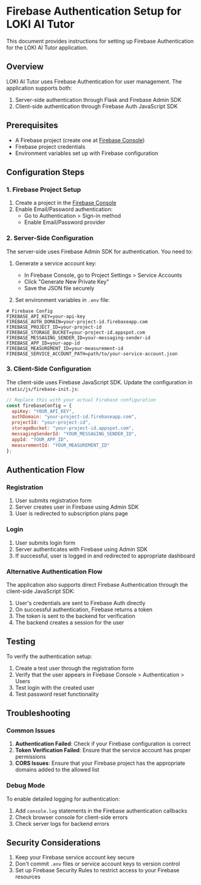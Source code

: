 # Firebase Authentication Setup for LOKI AI Tutor

This document provides instructions for setting up Firebase Authentication for the LOKI AI Tutor application.

## Overview

LOKI AI Tutor uses Firebase Authentication for user management. The application supports both:

1. Server-side authentication through Flask and Firebase Admin SDK
2. Client-side authentication through Firebase Auth JavaScript SDK

## Prerequisites

- A Firebase project (create one at [Firebase Console](https://console.firebase.google.com/))
- Firebase project credentials
- Environment variables set up with Firebase configuration

## Configuration Steps

### 1. Firebase Project Setup

1. Create a project in the [Firebase Console](https://console.firebase.google.com/)
2. Enable Email/Password authentication:
   - Go to Authentication > Sign-in method
   - Enable Email/Password provider

### 2. Server-Side Configuration

The server-side uses Firebase Admin SDK for authentication. You need to:

1. Generate a service account key:
   - In Firebase Console, go to Project Settings > Service Accounts
   - Click "Generate New Private Key"
   - Save the JSON file securely

2. Set environment variables in `.env` file:

```
# Firebase Config
FIREBASE_API_KEY=your-api-key
FIREBASE_AUTH_DOMAIN=your-project-id.firebaseapp.com
FIREBASE_PROJECT_ID=your-project-id
FIREBASE_STORAGE_BUCKET=your-project-id.appspot.com
FIREBASE_MESSAGING_SENDER_ID=your-messaging-sender-id
FIREBASE_APP_ID=your-app-id
FIREBASE_MEASUREMENT_ID=your-measurement-id
FIREBASE_SERVICE_ACCOUNT_PATH=path/to/your-service-account.json
```

### 3. Client-Side Configuration

The client-side uses Firebase JavaScript SDK. Update the configuration in `static/js/firebase-init.js`:

```javascript
// Replace this with your actual Firebase configuration
const firebaseConfig = {
  apiKey: "YOUR_API_KEY",
  authDomain: "your-project-id.firebaseapp.com",
  projectId: "your-project-id",
  storageBucket: "your-project-id.appspot.com",
  messagingSenderId: "YOUR_MESSAGING_SENDER_ID",
  appId: "YOUR_APP_ID",
  measurementId: "YOUR_MEASUREMENT_ID"
};
```

## Authentication Flow

### Registration

1. User submits registration form
2. Server creates user in Firebase using Admin SDK
3. User is redirected to subscription plans page

### Login

1. User submits login form
2. Server authenticates with Firebase using Admin SDK
3. If successful, user is logged in and redirected to appropriate dashboard

### Alternative Authentication Flow

The application also supports direct Firebase Authentication through the client-side JavaScript SDK:

1. User's credentials are sent to Firebase Auth directly
2. On successful authentication, Firebase returns a token
3. The token is sent to the backend for verification
4. The backend creates a session for the user

## Testing

To verify the authentication setup:

1. Create a test user through the registration form
2. Verify that the user appears in Firebase Console > Authentication > Users
3. Test login with the created user
4. Test password reset functionality

## Troubleshooting

### Common Issues

1. **Authentication Failed**: Check if your Firebase configuration is correct
2. **Token Verification Failed**: Ensure that the service account has proper permissions
3. **CORS Issues**: Ensure that your Firebase project has the appropriate domains added to the allowed list

### Debug Mode

To enable detailed logging for authentication:

1. Add `console.log` statements in the Firebase authentication callbacks
2. Check browser console for client-side errors
3. Check server logs for backend errors

## Security Considerations

1. Keep your Firebase service account key secure
2. Don't commit `.env` files or service account keys to version control
3. Set up Firebase Security Rules to restrict access to your Firebase resources
